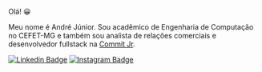 Olá! 😀

Meu nome é André Júnior. Sou acadêmico de Engenharia de Computação no CEFET-MG e também sou analista de relações comerciais e desenvolvedor fullstack na [Commit Jr](https://www.commitjr.com).

[![Linkedin Badge](https://img.shields.io/badge/-LinkedIn-blue?style=flat-square&logo=Linkedin&logoColor=white)](https://www.linkedin.com/in/andré-lopes-08/)
[![Instagram Badge](https://img.shields.io/badge/-Instagram-db2f75?style=flat-square&logo=Instagram&logoColor=white)](https://www.instagram.com/__andrejunior/)



<!--
**Andre1999Lopes/Andre1999Lopes** is a ✨ _special_ ✨ repository because its `README.md` (this file) appears on your GitHub profile.

Here are some ideas to get you started:

- 🔭 I’m currently working on ...
- 🌱 I’m currently learning ...
- 👯 I’m looking to collaborate on ...
- 🤔 I’m looking for help with ...
- 💬 Ask me about ...
- 📫 How to reach me: ...
- 😄 Pronouns: ...
- ⚡ Fun fact: ...
-->
